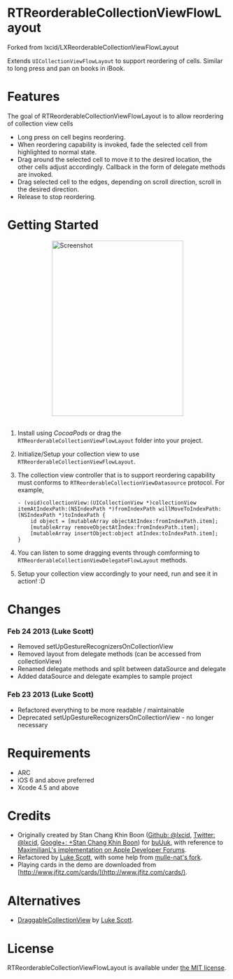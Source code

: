 RTReorderableCollectionViewFlowLayout
=====================================
Forked from lxcid/LXReorderableCollectionViewFlowLayout

Extends `UICollectionViewFlowLayout` to support reordering of cells. Similar to long press and pan on books in iBook.

Features
========

The goal of RTReorderableCollectionViewFlowLayout is to allow reordering of collection view cells

 - Long press on cell begins reordering.
 - When reordering capability is invoked, fade the selected cell from highlighted to normal state.
 - Drag around the selected cell to move it to the desired location, the other cells adjust accordingly. Callback in the form of delegate methods are invoked.
 - Drag selected cell to the edges, depending on scroll direction, scroll in the desired direction.
 - Release to stop reordering.

Getting Started
===============

<img src="https://raw.github.com/lxcid/LXReorderableCollectionViewFlowLayout/master/Content/Screenshots/screenshot1.png" alt="Screenshot" title="Screenshot" style="display:block; margin: 10px auto 30px auto; width: 300px; height: 400px;" class="center">

 1. Install using *CocoaPods* or drag the `RTReorderableCollectionViewFlowLayout` folder into your project.
 2. Initialize/Setup your collection view to use `RTReorderableCollectionViewFlowLayout`.

 3. The collection view controller that is to support reordering capability must conforms to `RTReorderableCollectionViewDatasource` protocol. For example,

        - (void)collectionView:(UICollectionView *)collectionView itemAtIndexPath:(NSIndexPath *)fromIndexPath willMoveToIndexPath:(NSIndexPath *)toIndexPath {
            id object = [mutableArray objectAtIndex:fromIndexPath.item];
            [mutableArray removeObjectAtIndex:fromIndexPath.item];
            [mutableArray insertObject:object atIndex:toIndexPath.item];
        }

 4. You can listen to some dragging events through comforming to `RTReorderableCollectionViewDelegateFlowLayout` methods.
 5. Setup your collection view accordingly to your need, run and see it in action! :D

Changes
============

### Feb 24 2013 (Luke Scott)

- Removed setUpGestureRecognizersOnCollectionView
- Removed layout from delegate methods (can be accessed from collectionView)
- Renamed delegate methods and split between dataSource and delegate
- Added dataSource and delegate examples to sample project

### Feb 23 2013 (Luke Scott)

- Refactored everything to be more readable / maintainable
- Deprecated setUpGestureRecognizersOnCollectionView - no longer necessary

Requirements
============

 - ARC
 - iOS 6 and above preferred
 - Xcode 4.5 and above

Credits
=======

- Originally created by Stan Chang Khin Boon ([Github: @lxcid](http://github.com/lxcid), [Twitter: @lxcid](https://twitter.com/lxcid), [Google+: +Stan Chang Khin Boon](https://plus.google.com/118232095174296729296?rel=author)) for [buUuk](http://www.buuuk.com/), with reference to [MaximilianL's implementation on Apple Developer Forums](https://devforums.apple.com/message/682764).
- Refactored by [Luke Scott](https://github.com/lukescott), with some help from [mulle-nat's fork](https://github.com/mulle-nat/LXReorderableCollectionViewFlowLayout).
- Playing cards in the demo are downloaded from [http://www.jfitz.com/cards/](http://www.jfitz.com/cards/).

Alternatives
============

- [DraggableCollectionView](https://github.com/lukescott/DraggableCollectionView) by [Luke Scott](https://github.com/lukescott).

License
=======

RTReorderableCollectionViewFlowLayout is available under [the MIT license](LICENSE).
